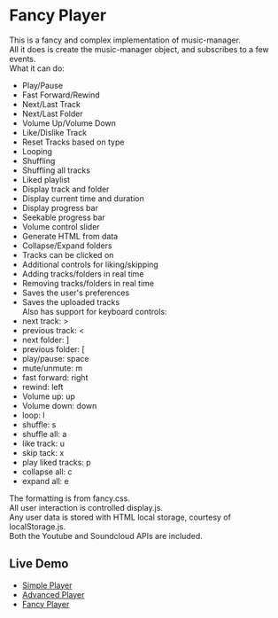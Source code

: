 # Fancy Player

This is a fancy and complex implementation of music-manager.  
All it does is create the music-manager object, and subscribes to a few events.  
What it can do:  
- Play/Pause
- Fast Forward/Rewind
- Next/Last Track
- Next/Last Folder
- Volume Up/Volume Down
- Like/Dislike Track
- Reset Tracks based on type
- Looping
- Shuffling
- Shuffling all tracks
- Liked playlist
- Display track and folder
- Display current time and duration
- Display progress bar
- Seekable progress bar
- Volume control slider
- Generate HTML from data
- Collapse/Expand folders
- Tracks can be clicked on
- Additional controls for liking/skipping
- Adding tracks/folders in real time
- Removing tracks/folders in real time
- Saves the user's preferences
- Saves the uploaded tracks  
Also has support for keyboard controls:  
- next track: >
- previous track: <
- next folder: ]
- previous folder: \[
- play/pause: space
- mute/unmute: m
- fast forward: right
- rewind: left
- Volume up: up
- Volume down: down
- loop: l
- shuffle: s
- shuffle all: a
- like track: u
- skip tack: x
- play liked tracks: p
- collapse all: c
- expand all: e

The formatting is from fancy.css.  
All user interaction is controlled display.js.  
Any user data is stored with HTML local storage, courtesy of localStorage.js.  
Both the Youtube and Soundcloud APIs are included.  

## Live Demo

* [Simple Player](https://kenanturner.github.io/music-manager/simple_player/index.html)
* [Advanced Player](https://kenanturner.github.io/music-manager/advanced_player/index.html)
* [Fancy Player](https://kenanturner.github.io/music-manager/fancy_player/index.html)

